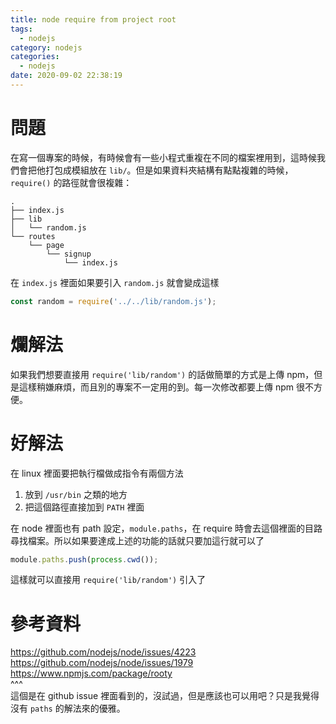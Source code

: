 ```yaml
---
title: node require from project root
tags:
  - nodejs
category: nodejs
categories:
  - nodejs
date: 2020-09-02 22:38:19
---
```


# 問題
在寫一個專案的時候，有時候會有一些小程式重複在不同的檔案裡用到，這時候我們會把他打包成模組放在 `lib/`。但是如果資料夾結構有點點複雜的時候， `require()` 的路徑就會很複雜：
```
.
├── index.js
├── lib
│   └── random.js
└── routes
    └── page
        └── signup
            └── index.js
```
在 `index.js` 裡面如果要引入 `random.js` 就會變成這樣
```js
const random = require('../../lib/random.js');
```

# 爛解法
如果我們想要直接用 `require('lib/random')` 的話做簡單的方式是上傳 npm，但是這樣稍嫌麻煩，而且別的專案不一定用的到。每一次修改都要上傳 npm 很不方便。

# 好解法
在 linux 裡面要把執行檔做成指令有兩個方法
1. 放到 `/usr/bin` 之類的地方
2. 把這個路徑直接加到 `PATH` 裡面

在 node 裡面也有 path 設定，`module.paths`，在 require 時會去這個裡面的目路尋找檔案。所以如果要達成上述的功能的話就只要加這行就可以了
```js
module.paths.push(process.cwd());
```
這樣就可以直接用 `require('lib/random')` 引入了

# 參考資料
https://github.com/nodejs/node/issues/4223   
https://github.com/nodejs/node/issues/1979  
https://www.npmjs.com/package/rooty  
^^^  
這個是在 github issue 裡面看到的，沒試過，但是應該也可以用吧？只是我覺得沒有 `paths` 的解法來的優雅。  
